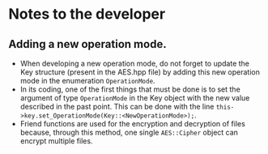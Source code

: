 # Notes to the developer

## Adding a new operation mode.
-   When developing a new operation mode, do not forget to update the Key structure (present in the AES.hpp file) by adding this new operation mode in the
    enumeration ``OperationMode``.
-   In its coding, one of the first things that must be done is to set the argument of type ``OperationMode`` in the Key object with the new value described in the
    past point. This can be done with the line ``this->key.set_OperationMode(Key::<NewOperationMode>);``.
-   Friend functions are used for the encryption and decryption of files because, through this method, one single ``AES::Cipher`` object can encrypt multiple files.
